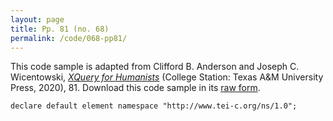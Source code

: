 ```yaml
---
layout: page
title: Pp. 81 (no. 68)
permalink: /code/068-pp81/
---
```


This code sample is adapted from Clifford B. Anderson and Joseph C. Wicentowski, 
[_XQuery for Humanists_](/) (College Station: Texas A&M University Press, 2020), 81. 
Download this code sample in its [raw form](/code/068-pp81/068-pp81.txt).

```text
declare default element namespace "http://www.tei-c.org/ns/1.0";
```  
